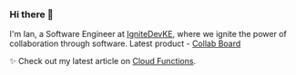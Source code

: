 ### Hi there 👋

I'm Ian, a Software Engineer at [IgniteDevKE](https://ignite-dev.vercel.app/), where we ignite the power of collaboration through software.
Latest product - [Collab Board](https://collabboardx.vercel.app/)

✨ Check out my latest article on [Cloud Functions](https://ignitedev.hashnode.dev/cloud-functions).

